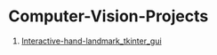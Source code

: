 # Computer-Vision-Projects
1. [Interactive-hand-landmark_tkinter_gui](https://github.com/zosk62/interactive-hand-landmark_tkinter_gui/tree/main)
